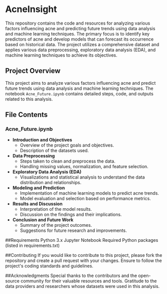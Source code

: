 # AcneInsight
This repository contains the code and resources for analyzing various factors influencing acne and predicting future trends using data analysis and machine learning techniques. The primary focus is to identify key predictors of acne and develop models that can forecast its occurrence based on historical data. The project utilizes a comprehensive dataset and applies various data preprocessing, exploratory data analysis (EDA), and machine learning techniques to achieve its objectives.

## Project Overview
This project aims to analyze various factors influencing acne and predict future trends using data analysis and machine learning techniques. The notebook `Acne_Future.ipynb` contains detailed steps, code, and outputs related to this analysis.

## File Contents
### Acne_Future.ipynb
- **Introduction and Objectives**
  - Overview of the project goals and objectives.
  - Description of the datasets used.
- **Data Preprocessing**
  - Steps taken to clean and preprocess the data.
  - Handling missing values, normalization, and feature selection.
- **Exploratory Data Analysis (EDA)**
  - Visualizations and statistical analysis to understand the data distribution and relationships.
- **Modeling and Prediction**
  - Implementation of machine learning models to predict acne trends.
  - Model evaluation and selection based on performance metrics.
- **Results and Discussion**
  - Interpretation of the model results.
  - Discussion on the findings and their implications.
- **Conclusion and Future Work**
  - Summary of the project outcomes.
  - Suggestions for future research and improvements.

##Requirements
Python 3.x
Jupyter Notebook
Required Python packages (listed in requirements.txt)

##Contributing
If you would like to contribute to this project, please fork the repository and create a pull request with your changes. Ensure to follow the project's coding standards and guidelines.

##Acknowledgments
Special thanks to the contributors and the open-source community for their valuable resources and tools.
Gratitude to the data providers and researchers whose datasets were used in this analysis.
